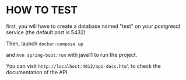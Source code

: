 # HOW TO TEST

first, you will have to create a database named "test" on your postgresql service (the default port is 5432)

Then, launch `docker-compose up`

and `mvn spring-boot:run` with java11 to run the project.

You can visit `http://localhost:4012/api-docs.html` to check the documentation of the API
